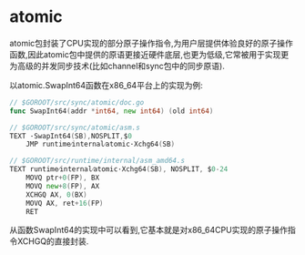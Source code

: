 # atomic
atomic包封装了CPU实现的部分原子操作指令,为用户层提供体验良好的原子操作函数,因此atomic包中提供的原语更接近硬件底层,也更为低级,它常被用于实现更为高级的并发同步技术(比如channel和sync包中的同步原语).

以atomic.SwapInt64函数在x86_64平台上的实现为例:
```go
// $GOROOT/src/sync/atomic/doc.go
func SwapInt64(addr *int64, new int64) (old int64)

// $GOROOT/src/sync/atomic/asm.s
TEXT ·SwapInt64(SB),NOSPLIT,$0
    JMP runtime⁄internal⁄atomic·Xchg64(SB)

// $GOROOT/src/runtime/internal/asm_amd64.s
TEXT runtime⁄internal⁄atomic·Xchg64(SB), NOSPLIT, $0-24
    MOVQ ptr+0(FP), BX
    MOVQ new+8(FP), AX
    XCHGQ AX, 0(BX)
    MOVQ AX, ret+16(FP)
    RET
```

从函数SwapInt64的实现中可以看到,它基本就是对x86_64CPU实现的原子操作指令XCHGQ的直接封装.